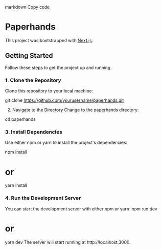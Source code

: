 markdown
Copy code

# Paperhands

This project was bootstrapped with [Next.js](https://nextjs.org/).

## Getting Started

Follow these steps to get the project up and running:

### 1. Clone the Repository

Clone this repository to your local machine:

git clone https://github.com/yourusername/paperhands.git

2. Navigate to the Directory
   Change to the paperhands directory:

cd paperhands

### 3. Install Dependencies

Use either npm or yarn to install the project's dependencies:

npm install

# or

yarn install

### 4. Run the Development Server

You can start the development server with either npm or yarn:
npm run dev

# or

yarn dev
The server will start running at http://localhost:3000.

